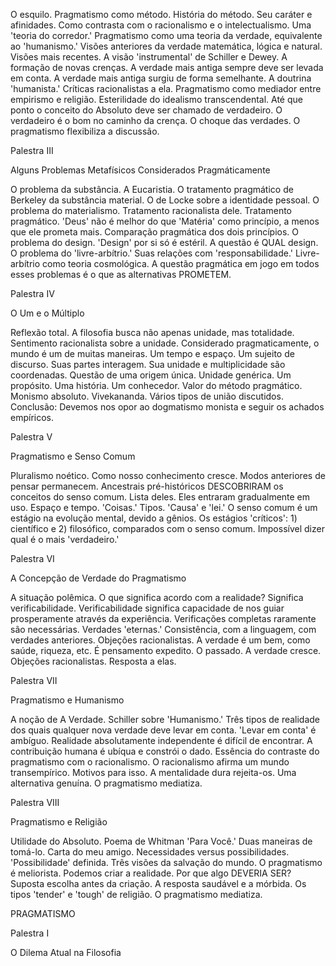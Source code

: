 O esquilo. Pragmatismo como método. História do método. Seu caráter e afinidades. Como contrasta com o racionalismo e o intelectualismo. Uma 'teoria do corredor.' Pragmatismo como uma teoria da verdade, equivalente ao 'humanismo.' Visões anteriores da verdade matemática, lógica e natural. Visões mais recentes. A visão 'instrumental' de Schiller e Dewey. A formação de novas crenças. A verdade mais antiga sempre deve ser levada em conta. A verdade mais antiga surgiu de forma semelhante. A doutrina 'humanista.' Críticas racionalistas a ela. Pragmatismo como mediador entre empirismo e religião. Esterilidade do idealismo transcendental. Até que ponto o conceito do Absoluto deve ser chamado de verdadeiro. O verdadeiro é o bom no caminho da crença. O choque das verdades. O pragmatismo flexibiliza a discussão.

Palestra III

Alguns Problemas Metafísicos Considerados Pragmáticamente

O problema da substância. A Eucaristia. O tratamento pragmático de Berkeley da substância material. O de Locke sobre a identidade pessoal. O problema do materialismo. Tratamento racionalista dele. Tratamento pragmático. 'Deus' não é melhor do que 'Matéria' como princípio, a menos que ele prometa mais. Comparação pragmática dos dois princípios. O problema do design. 'Design' por si só é estéril. A questão é QUAL design. O problema do 'livre-arbítrio.' Suas relações com 'responsabilidade.' Livre-arbítrio como teoria cosmológica. A questão pragmática em jogo em todos esses problemas é o que as alternativas PROMETEM.

Palestra IV

O Um e o Múltiplo

Reflexão total. A filosofia busca não apenas unidade, mas totalidade. Sentimento racionalista sobre a unidade. Considerado pragmaticamente, o mundo é um de muitas maneiras. Um tempo e espaço. Um sujeito de discurso. Suas partes interagem. Sua unidade e multiplicidade são coordenadas. Questão de uma origem única. Unidade genérica. Um propósito. Uma história. Um conhecedor. Valor do método pragmático. Monismo absoluto. Vivekananda. Vários tipos de união discutidos. Conclusão: Devemos nos opor ao dogmatismo monista e seguir os achados empíricos.

Palestra V

Pragmatismo e Senso Comum

Pluralismo noético. Como nosso conhecimento cresce. Modos anteriores de pensar permanecem. Ancestrais pré-históricos DESCOBRIRAM os conceitos do senso comum. Lista deles. Eles entraram gradualmente em uso. Espaço e tempo. 'Coisas.' Tipos. 'Causa' e 'lei.' O senso comum é um estágio na evolução mental, devido a gênios. Os estágios 'críticos': 1) científico e 2) filosófico, comparados com o senso comum. Impossível dizer qual é o mais 'verdadeiro.'

Palestra VI

A Concepção de Verdade do Pragmatismo

A situação polêmica. O que significa acordo com a realidade? Significa verificabilidade. Verificabilidade significa capacidade de nos guiar prosperamente através da experiência. Verificações completas raramente são necessárias. Verdades 'eternas.' Consistência, com a linguagem, com verdades anteriores. Objeções racionalistas. A verdade é um bem, como saúde, riqueza, etc. É pensamento expedito. O passado. A verdade cresce. Objeções racionalistas. Resposta a elas.

Palestra VII

Pragmatismo e Humanismo

A noção de A Verdade. Schiller sobre 'Humanismo.' Três tipos de realidade dos quais qualquer nova verdade deve levar em conta. 'Levar em conta' é ambíguo. Realidade absolutamente independente é difícil de encontrar. A contribuição humana é ubíqua e constrói o dado. Essência do contraste do pragmatismo com o racionalismo. O racionalismo afirma um mundo transempírico. Motivos para isso. A mentalidade dura rejeita-os. Uma alternativa genuína. O pragmatismo mediatiza.

Palestra VIII

Pragmatismo e Religião

Utilidade do Absoluto. Poema de Whitman 'Para Você.' Duas maneiras de tomá-lo. Carta do meu amigo. Necessidades versus possibilidades. 'Possibilidade' definida. Três visões da salvação do mundo. O pragmatismo é meliorista. Podemos criar a realidade. Por que algo DEVERIA SER? Suposta escolha antes da criação. A resposta saudável e a mórbida. Os tipos 'tender' e 'tough' de religião. O pragmatismo mediatiza.

PRAGMATISMO

Palestra I

O Dilema Atual na Filosofia